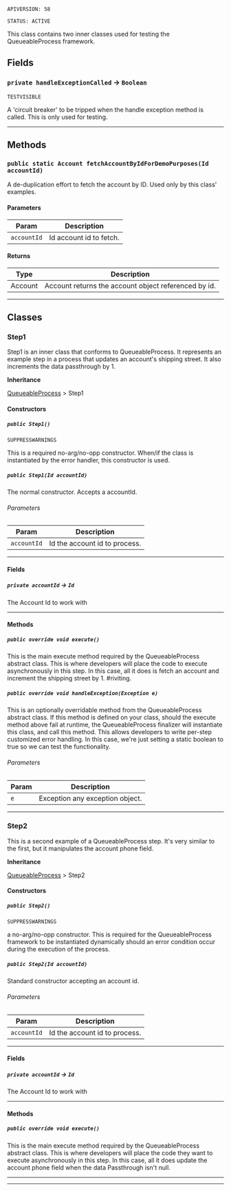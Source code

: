 `APIVERSION: 58`

`STATUS: ACTIVE`

This class contains two inner classes used for testing the QueueableProcess framework.

## Fields

### `private handleExceptionCalled` → `Boolean`

`TESTVISIBLE`

A 'circuit breaker' to be tripped when the handle exception method is called. This is only used for testing.

---

## Methods

### `public static Account fetchAccountByIdForDemoPurposes(Id accountId)`

A de-duplication effort to fetch the account by ID. Used only by this class' examples.

#### Parameters

| Param       | Description             |
| ----------- | ----------------------- |
| `accountId` | Id account id to fetch. |

#### Returns

| Type    | Description                                          |
| ------- | ---------------------------------------------------- |
| Account | Account returns the account object referenced by id. |

---

## Classes

### Step1

Step1 is an inner class that conforms to QueueableProcess. It represents an example step in a
process that updates an account's shipping street. It also increments the data passthrough by 1.

**Inheritance**

[QueueableProcess](https://github.com/codefriar/ApexKit/wiki/QueueableProcess)
&gt;
Step1

#### Constructors

##### `public Step1()`

`SUPPRESSWARNINGS`

This is a required no-arg/no-opp constructor. When/if the class is instantiated by the error handler, this constructor is used.

##### `public Step1(Id accountId)`

The normal constructor. Accepts a accountId.

###### Parameters

| Param       | Description                   |
| ----------- | ----------------------------- |
| `accountId` | Id the account id to process. |

---

#### Fields

##### `private accountId` → `Id`

The Account Id to work with

---

#### Methods

##### `public override void execute()`

This is the main execute method required by the QueueableProcess abstract class. This is where developers will place the code to execute asynchronously in this step. In this case, all it does is fetch an account and increment the shipping street by 1. #riviting.

##### `public override void handleException(Exception e)`

This is an optionally overridable method from the QueueableProcess abstract class. If this method is defined on your class, should the execute method above fail at runtime, the QueueableProcess finalizer will instantiate this class, and call this method. This allows developers to write per-step customized error handling. In this case, we're just setting a static boolean to true so we can test the functionality.

###### Parameters

| Param | Description                     |
| ----- | ------------------------------- |
| `e`   | Exception any exception object. |

---

### Step2

This is a second example of a QueueableProcess step. It's very similar to the first, but it
manipulates the account phone field.

**Inheritance**

[QueueableProcess](https://github.com/codefriar/ApexKit/wiki/QueueableProcess)
&gt;
Step2

#### Constructors

##### `public Step2()`

`SUPPRESSWARNINGS`

a no-arg/no-opp constructor. This is required for the QueueableProcess framework to be instantiated dynamically should an error condition occur during the execution of the process.

##### `public Step2(Id accountId)`

Standard constructor accepting an account id.

###### Parameters

| Param       | Description                   |
| ----------- | ----------------------------- |
| `accountId` | Id the account id to process. |

---

#### Fields

##### `private accountId` → `Id`

The Account Id to work with

---

#### Methods

##### `public override void execute()`

This is the main execute method required by the QueueableProcess abstract class. This is where developers will place the code they want to execute asynchronously in this step. In this case, all it does update the account phone field when the data Passthrough isn't null.

---

---
